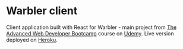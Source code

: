 # Warbler client

Client application built with React for Warbler - main project from [The Advanced Web Developer Bootcamp](https://www.udemy.com/the-advanced-web-developer-bootcamp/learn/v4/overview "Udemy course page") course on [Udemy](https://www.udemy.com/ "Udemy frontpage"). Live version deployed on [Heroku](https://warbler-client-pm.herokuapp.com/ "Warbler").
